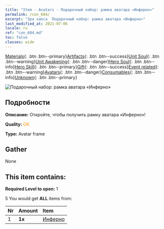 ```yaml
---
title: "Item - Avatars - Подарочный набор: рамка аватара «Инферно»"
permalink: /con_604/
excerpt: "Эра хаоса  Подарочный набор: рамка аватара «Инферно»"
last_modified_at: 2021-07-06
locale: ru
ref: "con_604.md"
toc: false
classes: wide
---
```

 [Materials](/ItemsRU/){: .btn .btn--primary}[Artifacts](/ItemsRU/Artifacts/){: .btn .btn--success}[Unit Soul](/ItemsRU/UnitSoul/){: .btn .btn--warning}[Unit Awakening](/ItemsRU/UnitAwakening/){: .btn .btn--danger}[Hero Soul](/ItemsRU/HeroSoul/){: .btn .btn--info}[Hero Skill](/ItemsRU/HeroSkill/){: .btn .btn--primary}[Gift](/ItemsRU/Gift/){: .btn .btn--success}[Event related](/ItemsRU/Events/){: .btn .btn--warning}[Avatars](/ItemsRU/Avatars/){: .btn .btn--danger}[Consumables](/ItemsRU/Consumables/){: .btn .btn--info}[Unknown](/ItemsRU/Unknown/){: .btn .btn--primary}

 ![Подарочный набор: рамка аватара «Инферно»](/images/t/i_907003.png)

## Подробности
 **Описание:** Откройте, чтобы получить рамку аватара «Инферно»!

 **Quality:** <span style="color: #FF8C00">OK</span>

 **Type:** Avatar frame

## Gather

  None

## This item contains:

 **Required Level to open:** 1

 5 You would get **ALL** items  from:

  | Nr | Amount |     Item    |
  |:---|:-------|:------------|
  | 1 |  **1x** | [Инферно](/ru/Avatars/Inferno/) |  | 
